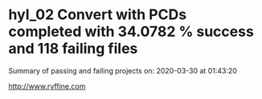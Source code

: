 # hyl_02 Convert with PCDs completed with 34.0782 % success and 118 failing files

Summary of passing and failing projects on: 2020-03-30 at 01:43:20

http://www.ryffine.com
